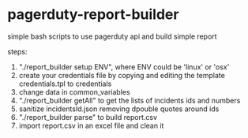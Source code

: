 pagerduty-report-builder
========================

simple bash scripts to use pagerduty api and build simple report

steps:
1. "./report_builder setup ENV", where ENV could be 'linux' or 'osx'
2. create your credentials file by copying and editing the template credentials.tpl to credentials
3. change data in common_variables
4. "./report_builder getAll" to get the lists of incidents ids and numbers
5. sanitize incidentsId.json removing dpouble quotes around ids
6. "./report_builder parse" to build report.csv
7. import report.csv in an excel file and clean it 

